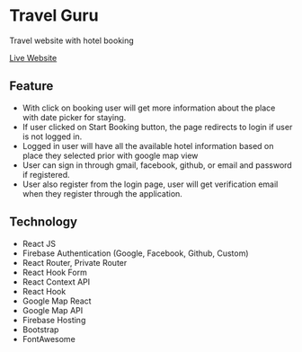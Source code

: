 # Travel Guru

Travel website with hotel booking

[Live Website](https://travel-guru-748bc.web.app/)

## Feature

- With click on booking user will get more information about the place with date picker for staying.
- If user clicked on Start Booking button, the page redirects to login if user is not logged in.
- Logged in user will have all the available hotel information based on place they selected prior with google map view
- User can sign in through gmail, facebook, github, or email and password if registered.
- User also register from the login page, user will get verification email when they register through the application.

## Technology

- React JS
- Firebase Authentication (Google, Facebook, Github, Custom)
- React Router, Private Router
- React Hook Form
- React Context API
- React Hook
- Google Map React
- Google Map API
- Firebase Hosting
- Bootstrap
- FontAwesome
